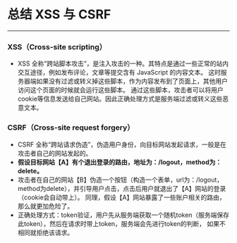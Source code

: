 # 总结 XSS 与 CSRF
---

### XSS（Cross-site scripting）
* XSS 全称“跨站脚本攻击”，是注入攻击的一种。其特点是通过一些正常的站内交互途径，例如发布评论，文章等提交含有 JavaScript 的内容文本。
这时服务器端如果没有过滤或转义掉这些脚本，作为内容发布到了页面上，其他用户访问这个页面的时候就会运行这些脚本。
通过这些脚本，攻击者可以将用户cookie等信息发送给自己网站。因此正确处理方式是服务端过滤或转义这些恶意文本。

### CSRF（Cross-site request forgery）
* CSRF 全称“跨站请求伪造”，伪造用户身份，向目标网站发起请求，一般是在攻击者自己的网站发起的。
* **假设目标网站【A】有个退出登录的路由，地址为：/logout，method为：delete。**
* 攻击者在自己的网站【B】伪造一个按钮（构造一个表单，url为：/logout，method为delete），并引导用户点击，点击后用户就退出了【A】网站的登录（cookie会自动带上）。
同理，假设【A】网站暴露了一些账户相关的路由，那么就更加危险了。
* 正确处理方式：token验证，用户先从服务端获取一个随机token（服务端保存此token），然后在请求时带上token，服务端会先进行token的判断，
如果不相同就拒绝该请求。